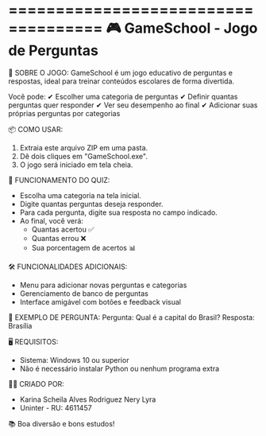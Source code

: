 ====================================
🎮 GameSchool - Jogo de Perguntas
====================================

🧠 SOBRE O JOGO:
GameSchool é um jogo educativo de perguntas e respostas,
ideal para treinar conteúdos escolares de forma divertida.

Você pode:
✔ Escolher uma categoria de perguntas
✔ Definir quantas perguntas quer responder
✔ Ver seu desempenho ao final
✔ Adicionar suas próprias perguntas por categorias

📦 COMO USAR:
1. Extraia este arquivo ZIP em uma pasta.
2. Dê dois cliques em "GameSchool.exe".
3. O jogo será iniciado em tela cheia.

🚀 FUNCIONAMENTO DO QUIZ:
- Escolha uma categoria na tela inicial.
- Digite quantas perguntas deseja responder.
- Para cada pergunta, digite sua resposta no campo indicado.
- Ao final, você verá:
  - Quantas acertou ✅
  - Quantas errou ❌
  - Sua porcentagem de acertos 📊

🛠 FUNCIONALIDADES ADICIONAIS:
- Menu para adicionar novas perguntas e categorias
- Gerenciamento de banco de perguntas
- Interface amigável com botões e feedback visual

📝 EXEMPLO DE PERGUNTA:
Pergunta: Qual é a capital do Brasil?
Resposta: Brasília

🖥️ REQUISITOS:
- Sistema: Windows 10 ou superior
- Não é necessário instalar Python ou nenhum programa extra

👩‍💻 CRIADO POR:
- Karina Scheila Alves Rodriguez Nery Lyra
- Uninter - RU: 4611457

📚 Boa diversão e bons estudos!
